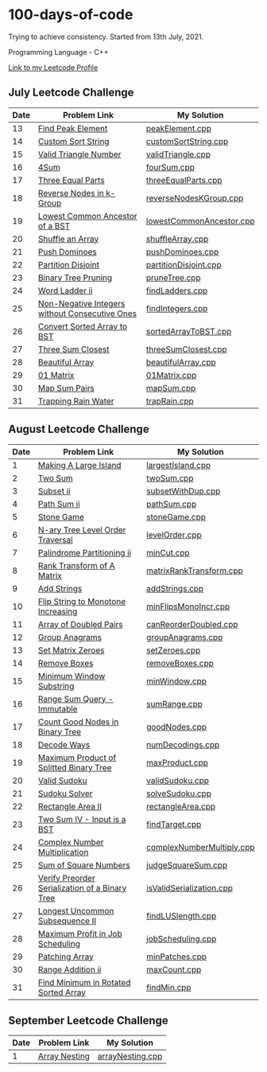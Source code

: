 # 100-days-of-code

Trying to achieve consistency. Started from 13th July, 2021.

Programming Language - C++

[Link to my Leetcode Profile](https://leetcode.com/vartika_vr/)

## July Leetcode Challenge

| Date | Problem Link                                                                                                                                                      | My Solution                                                                                                                                   |
| ---- | ----------------------------------------------------------------------------------------------------------------------------------------------------------------- | --------------------------------------------------------------------------------------------------------------------------------------------- |
| 13   | [Find Peak Element](https://leetcode.com/explore/challenge/card/july-leetcoding-challenge-2021/609/week-2-july-8th-july-14th/3812/)                               | [peakElement.cpp](https://github.com/vartikavr/100-days-of-code/blob/master/Leetcode_July_30Days_Challenge/peakElement.cpp)                   |
| 14   | [Custom Sort String](https://leetcode.com/explore/challenge/card/july-leetcoding-challenge-2021/609/week-2-july-8th-july-14th/3813/)                              | [customSortString.cpp](https://github.com/vartikavr/100-days-of-code/blob/master/Leetcode_July_30Days_Challenge/customSortString.cpp)         |
| 15   | [Valid Triangle Number](https://leetcode.com/explore/challenge/card/july-leetcoding-challenge-2021/610/week-3-july-15th-july-21st/3815/)                          | [validTriangle.cpp](https://github.com/vartikavr/100-days-of-code/blob/master/Leetcode_July_30Days_Challenge/validTriangle.cpp)               |
| 16   | [4Sum](https://leetcode.com/explore/challenge/card/july-leetcoding-challenge-2021/610/week-3-july-15th-july-21st/3816/)                                           | [fourSum.cpp](https://github.com/vartikavr/100-days-of-code/blob/master/Leetcode_July_30Days_Challenge/fourSum.cpp)                           |
| 17   | [Three Equal Parts](https://leetcode.com/explore/challenge/card/july-leetcoding-challenge-2021/610/week-3-july-15th-july-21st/3817/)                              | [threeEqualParts.cpp](https://github.com/vartikavr/100-days-of-code/blob/master/Leetcode_July_30Days_Challenge/threeEqualParts.cpp)           |
| 18   | [Reverse Nodes in k-Group](https://leetcode.com/explore/challenge/card/july-leetcoding-challenge-2021/610/week-3-july-15th-july-21st/3818/)                       | [reverseNodesKGroup.cpp](https://github.com/vartikavr/100-days-of-code/blob/master/Leetcode_July_30Days_Challenge/reverseNodesKGroup.cpp)     |
| 19   | [Lowest Common Ancestor of a BST](https://leetcode.com/explore/challenge/card/july-leetcoding-challenge-2021/610/week-3-july-15th-july-21st/3819/)                | [lowestCommonAncestor.cpp](https://github.com/vartikavr/100-days-of-code/blob/master/Leetcode_July_30Days_Challenge/lowestCommonAncestor.cpp) |
| 20   | [Shuffle an Array](https://leetcode.com/explore/challenge/card/july-leetcoding-challenge-2021/610/week-3-july-15th-july-21st/3820/)                               | [shuffleArray.cpp](https://github.com/vartikavr/100-days-of-code/blob/master/Leetcode_July_30Days_Challenge/shuffleArray.cpp)                 |
| 21   | [Push Dominoes](https://leetcode.com/explore/challenge/card/july-leetcoding-challenge-2021/610/week-3-july-15th-july-21st/3821/)                                  | [pushDominoes.cpp](https://github.com/vartikavr/100-days-of-code/blob/master/Leetcode_July_30Days_Challenge/pushDominoes.cpp)                 |
| 22   | [Partition Disjoint](https://leetcode.com/explore/challenge/card/july-leetcoding-challenge-2021/611/week-4-july-22nd-july-28th/3823/)                             | [partitionDisjoint.cpp](https://github.com/vartikavr/100-days-of-code/blob/master/Leetcode_July_30Days_Challenge/partitionDisjoint.cpp)       |
| 23   | [Binary Tree Pruning](https://leetcode.com/explore/challenge/card/july-leetcoding-challenge-2021/611/week-4-july-22nd-july-28th/3824/)                            | [pruneTree.cpp](https://github.com/vartikavr/100-days-of-code/blob/master/Leetcode_July_30Days_Challenge/pruneTree.cpp)                       |
| 24   | [Word Ladder ii](https://leetcode.com/explore/challenge/card/july-leetcoding-challenge-2021/611/week-4-july-22nd-july-28th/3825/)                                 | [findLadders.cpp](https://github.com/vartikavr/100-days-of-code/blob/master/Leetcode_July_30Days_Challenge/findLadders.cpp)                   |
| 25   | [Non-Negative Integers without Consecutive Ones](https://leetcode.com/explore/challenge/card/july-leetcoding-challenge-2021/611/week-4-july-22nd-july-28th/3826/) | [findIntegers.cpp](https://github.com/vartikavr/100-days-of-code/blob/master/Leetcode_July_30Days_Challenge/findIntegers.cpp)                 |
| 26   | [Convert Sorted Array to BST](https://leetcode.com/explore/challenge/card/july-leetcoding-challenge-2021/611/week-4-july-22nd-july-28th/3827/)                    | [sortedArrayToBST.cpp](https://github.com/vartikavr/100-days-of-code/blob/master/Leetcode_July_30Days_Challenge/sortedArrayToBST.cpp)         |
| 27   | [Three Sum Closest](https://leetcode.com/explore/challenge/card/july-leetcoding-challenge-2021/611/week-4-july-22nd-july-28th/3828/)                              | [threeSumClosest.cpp](https://github.com/vartikavr/100-days-of-code/blob/master/Leetcode_July_30Days_Challenge/threeSumClosest.cpp)           |
| 28   | [Beautiful Array](https://leetcode.com/explore/challenge/card/july-leetcoding-challenge-2021/611/week-4-july-22nd-july-28th/3829/)                                | [beautifulArray.cpp](https://github.com/vartikavr/100-days-of-code/blob/master/Leetcode_July_30Days_Challenge/beautifulArray.cpp)             |
| 29   | [01 Matrix](https://leetcode.com/explore/challenge/card/july-leetcoding-challenge-2021/612/week-5-july-29th-july-31st/3831/)                                      | [01Matrix.cpp](https://github.com/vartikavr/100-days-of-code/blob/master/Leetcode_July_30Days_Challenge/01Matrix.cpp)                         |
| 30   | [Map Sum Pairs](https://leetcode.com/explore/challenge/card/july-leetcoding-challenge-2021/612/week-5-july-29th-july-31st/3832/)                                  | [mapSum.cpp](https://github.com/vartikavr/100-days-of-code/blob/master/Leetcode_July_30Days_Challenge/mapSum.cpp)                             |
| 31   | [Trapping Rain Water](https://leetcode.com/explore/challenge/card/july-leetcoding-challenge-2021/612/week-5-july-29th-july-31st/3833/)                            | [trapRain.cpp](https://github.com/vartikavr/100-days-of-code/blob/master/Leetcode_July_30Days_Challenge/trapRain.cpp)                         |

## August Leetcode Challenge

| Date | Problem Link                                                                                                                                                            | My Solution                                                                                                                                       |
| ---- | ----------------------------------------------------------------------------------------------------------------------------------------------------------------------- | ------------------------------------------------------------------------------------------------------------------------------------------------- |
| 1    | [Making A Large Island](https://leetcode.com/explore/featured/card/august-leetcoding-challenge-2021/613/week-1-august-1st-august-7th/3835/)                             | [largestIsland.cpp](https://github.com/vartikavr/100-days-of-code/blob/master/Leetcode_August_30Days_Challenge/largestIsland.cpp)                 |
| 2    | [Two Sum](https://leetcode.com/explore/challenge/card/august-leetcoding-challenge-2021/613/week-1-august-1st-august-7th/3836/)                                          | [twoSum.cpp](https://github.com/vartikavr/100-days-of-code/blob/master/Leetcode_August_30Days_Challenge/twoSum.cpp)                               |
| 3    | [Subset ii](https://leetcode.com/explore/challenge/card/august-leetcoding-challenge-2021/613/week-1-august-1st-august-7th/3837/)                                        | [subsetWithDup.cpp](https://github.com/vartikavr/100-days-of-code/blob/master/Leetcode_August_30Days_Challenge/subsetWithDup.cpp)                 |
| 4    | [Path Sum ii](https://leetcode.com/explore/challenge/card/august-leetcoding-challenge-2021/613/week-1-august-1st-august-7th/3838/)                                      | [pathSum.cpp](https://github.com/vartikavr/100-days-of-code/blob/master/Leetcode_August_30Days_Challenge/pathSum.cpp)                             |
| 5    | [Stone Game](https://leetcode.com/explore/challenge/card/august-leetcoding-challenge-2021/613/week-1-august-1st-august-7th/3870/)                                       | [stoneGame.cpp](https://github.com/vartikavr/100-days-of-code/blob/master/Leetcode_August_30Days_Challenge/stoneGame.cpp)                         |
| 6    | [N-ary Tree Level Order Traversal](https://leetcode.com/explore/challenge/card/august-leetcoding-challenge-2021/613/week-1-august-1st-august-7th/3871/)                 | [levelOrder.cpp](https://github.com/vartikavr/100-days-of-code/blob/master/Leetcode_August_30Days_Challenge/levelOrder.cpp)                       |
| 7    | [Palindrome Partitioning ii](https://leetcode.com/explore/challenge/card/august-leetcoding-challenge-2021/613/week-1-august-1st-august-7th/3872/)                       | [minCut.cpp](https://github.com/vartikavr/100-days-of-code/blob/master/Leetcode_August_30Days_Challenge/minCut.cpp)                               |
| 8    | [Rank Transform of A Matrix](https://leetcode.com/explore/challenge/card/august-leetcoding-challenge-2021/614/week-2-august-8th-august-14th/3874/)                      | [matrixRankTransform.cpp](https://github.com/vartikavr/100-days-of-code/blob/master/Leetcode_August_30Days_Challenge/matrixRankTransform.cpp)     |
| 9    | [Add Strings](https://leetcode.com/explore/challenge/card/august-leetcoding-challenge-2021/614/week-2-august-8th-august-14th/3875/)                                     | [addStrings.cpp](https://github.com/vartikavr/100-days-of-code/blob/master/Leetcode_August_30Days_Challenge/addStrings.cpp)                       |
| 10   | [Flip String to Monotone Increasing](https://leetcode.com/explore/challenge/card/august-leetcoding-challenge-2021/614/week-2-august-8th-august-14th/3876/)              | [minFlipsMonoIncr.cpp](https://github.com/vartikavr/100-days-of-code/blob/master/Leetcode_August_30Days_Challenge/minFlipsMonoIncr.cpp)           |
| 11   | [Array of Doubled Pairs](https://leetcode.com/explore/challenge/card/august-leetcoding-challenge-2021/614/week-2-august-8th-august-14th/3877/)                          | [canReorderDoubled.cpp](https://github.com/vartikavr/100-days-of-code/blob/master/Leetcode_August_30Days_Challenge/canReorderDoubled.cpp)         |
| 12   | [Group Anagrams](https://leetcode.com/explore/challenge/card/august-leetcoding-challenge-2021/614/week-2-august-8th-august-14th/3887/)                                  | [groupAnagrams.cpp](https://github.com/vartikavr/100-days-of-code/blob/master/Leetcode_August_30Days_Challenge/groupAnagrams.cpp)                 |
| 13   | [Set Matrix Zeroes](https://leetcode.com/explore/challenge/card/august-leetcoding-challenge-2021/614/week-2-august-8th-august-14th/3888/)                               | [setZeroes.cpp](https://github.com/vartikavr/100-days-of-code/blob/master/Leetcode_August_30Days_Challenge/setZeroes.cpp)                         |
| 14   | [Remove Boxes](https://leetcode.com/explore/challenge/card/august-leetcoding-challenge-2021/614/week-2-august-8th-august-14th/3889/)                                    | [removeBoxes.cpp](https://github.com/vartikavr/100-days-of-code/blob/master/Leetcode_August_30Days_Challenge/removeBoxes.cpp)                     |
| 15   | [Minimum Window Substring](https://leetcode.com/explore/challenge/card/august-leetcoding-challenge-2021/615/week-3-august-15th-august-21st/3891/)                       | [minWindow.cpp](https://github.com/vartikavr/100-days-of-code/blob/master/Leetcode_August_30Days_Challenge/minWindow.cpp)                         |
| 16   | [Range Sum Query - Immutable](https://leetcode.com/explore/challenge/card/august-leetcoding-challenge-2021/615/week-3-august-15th-august-21st/3892/)                    | [sumRange.cpp](https://github.com/vartikavr/100-days-of-code/blob/master/Leetcode_August_30Days_Challenge/sumRange.cpp)                           |
| 17   | [Count Good Nodes in Binary Tree](https://leetcode.com/explore/challenge/card/august-leetcoding-challenge-2021/615/week-3-august-15th-august-21st/3899/)                | [goodNodes.cpp](https://github.com/vartikavr/100-days-of-code/blob/master/Leetcode_August_30Days_Challenge/goodNodes.cpp)                         |
| 18   | [Decode Ways](https://leetcode.com/explore/challenge/card/august-leetcoding-challenge-2021/615/week-3-august-15th-august-21st/3902/)                                    | [numDecodings.cpp](https://github.com/vartikavr/100-days-of-code/blob/master/Leetcode_August_30Days_Challenge/numDecodings.cpp)                   |
| 19   | [Maximum Product of Splitted Binary Tree](https://leetcode.com/explore/challenge/card/august-leetcoding-challenge-2021/615/week-3-august-15th-august-21st/3903/)        | [maxProduct.cpp](https://github.com/vartikavr/100-days-of-code/blob/master/Leetcode_August_30Days_Challenge/maxProduct.cpp)                       |
| 20   | [Valid Sudoku](https://leetcode.com/explore/challenge/card/august-leetcoding-challenge-2021/615/week-3-august-15th-august-21st/3904/)                                   | [validSudoku.cpp](https://github.com/vartikavr/100-days-of-code/blob/master/Leetcode_August_30Days_Challenge/validSudoku.cpp)                     |
| 21   | [Sudoku Solver](https://leetcode.com/explore/challenge/card/august-leetcoding-challenge-2021/615/week-3-august-15th-august-21st/3905/)                                  | [solveSudoku.cpp](https://github.com/vartikavr/100-days-of-code/blob/master/Leetcode_August_30Days_Challenge/solveSudoku.cpp)                     |
| 22   | [Rectangle Area II](https://leetcode.com/explore/challenge/card/august-leetcoding-challenge-2021/616/week-4-august-22nd-august-28th/3907/)                              | [rectangleArea.cpp](https://github.com/vartikavr/100-days-of-code/blob/master/Leetcode_August_30Days_Challenge/rectangleArea.cpp)                 |
| 23   | [Two Sum IV - Input is a BST](https://leetcode.com/explore/challenge/card/august-leetcoding-challenge-2021/616/week-4-august-22nd-august-28th/3908/)                    | [findTarget.cpp](https://github.com/vartikavr/100-days-of-code/blob/master/Leetcode_August_30Days_Challenge/findTarget.cpp)                       |
| 24   | [Complex Number Multiplication](https://leetcode.com/explore/challenge/card/august-leetcoding-challenge-2021/616/week-4-august-22nd-august-28th/3917/)                  | [complexNumberMultiply.cpp](https://github.com/vartikavr/100-days-of-code/blob/master/Leetcode_August_30Days_Challenge/complexNumberMultiply.cpp) |
| 25   | [Sum of Square Numbers](https://leetcode.com/explore/challenge/card/august-leetcoding-challenge-2021/616/week-4-august-22nd-august-28th/3918/)                          | [judgeSquareSum.cpp](https://github.com/vartikavr/100-days-of-code/blob/master/Leetcode_August_30Days_Challenge/judgeSquareSum.cpp)               |
| 26   | [Verify Preorder Serialization of a Binary Tree](https://leetcode.com/explore/challenge/card/august-leetcoding-challenge-2021/616/week-4-august-22nd-august-28th/3920/) | [isValidSerialization.cpp](https://github.com/vartikavr/100-days-of-code/blob/master/Leetcode_August_30Days_Challenge/isValidSerialization.cpp)   |
| 27   | [Longest Uncommon Subsequence II](https://leetcode.com/explore/challenge/card/august-leetcoding-challenge-2021/616/week-4-august-22nd-august-28th/3921/)                | [findLUSlength.cpp](https://github.com/vartikavr/100-days-of-code/blob/master/Leetcode_August_30Days_Challenge/findLUSlength.cpp)                 |
| 28   | [Maximum Profit in Job Scheduling](https://leetcode.com/explore/challenge/card/august-leetcoding-challenge-2021/616/week-4-august-22nd-august-28th/3950/)               | [jobScheduling.cpp](https://github.com/vartikavr/100-days-of-code/blob/master/Leetcode_August_30Days_Challenge/jobScheduling.cpp)                 |
| 29   | [Patching Array](https://leetcode.com/explore/challenge/card/august-leetcoding-challenge-2021/617/week-5-august-29th-august-31st/3956/)                                 | [minPatches.cpp](https://github.com/vartikavr/100-days-of-code/blob/master/Leetcode_August_30Days_Challenge/minPatches.cpp)                       |
| 30   | [Range Addition ii](https://leetcode.com/explore/challenge/card/august-leetcoding-challenge-2021/617/week-5-august-29th-august-31st/3957/)                              | [maxCount.cpp](https://github.com/vartikavr/100-days-of-code/blob/master/Leetcode_August_30Days_Challenge/maxCount.cpp)                           |
| 31   | [Find Minimum in Rotated Sorted Array](https://leetcode.com/explore/challenge/card/august-leetcoding-challenge-2021/617/week-5-august-29th-august-31st/3958/)           | [findMin.cpp](https://github.com/vartikavr/100-days-of-code/blob/master/Leetcode_August_30Days_Challenge/findMin.cpp)                             |

## September Leetcode Challenge

| Date | Problem Link                                                                                                                                 | My Solution                                                                                                                        |
| ---- | -------------------------------------------------------------------------------------------------------------------------------------------- | ---------------------------------------------------------------------------------------------------------------------------------- |
| 1    | [Array Nesting](https://leetcode.com/explore/featured/card/september-leetcoding-challenge-2021/636/week-1-september-1st-september-7th/3960/) | [arrayNesting.cpp](https://github.com/vartikavr/100-days-of-code/blob/master/Leetcode_September_30Days_Challenge/arrayNesting.cpp) |
